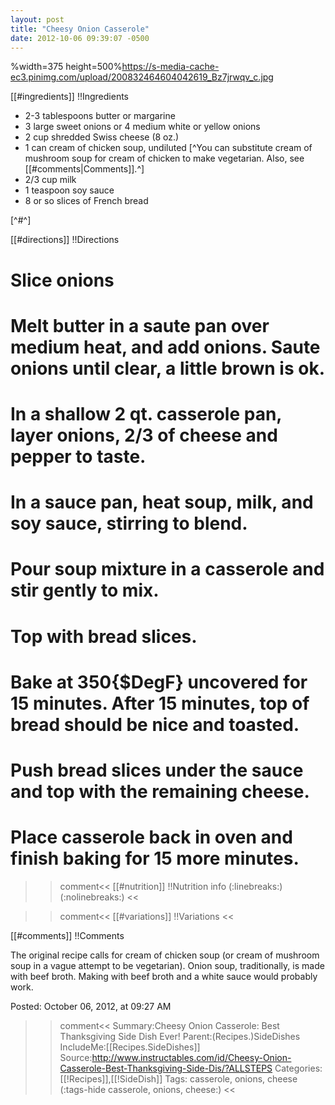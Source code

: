 ```yaml
---
layout: post
title: "Cheesy Onion Casserole"
date: 2012-10-06 09:39:07 -0500
---
```

%width=375 height=500%https://s-media-cache-ec3.pinimg.com/upload/200832464604042619_Bz7jrwqv_c.jpg

[[#ingredients]]
!!Ingredients
* 2-3 tablespoons butter or margarine
* 3 large sweet onions or 4 medium white or yellow onions
* 2 cup shredded Swiss cheese (8 oz.)
* 1 can cream of chicken soup, undiluted [^You can substitute cream of mushroom soup for cream of chicken to make vegetarian. Also, see [[#comments|Comments]].^]
* 2/3 cup milk
* 1 teaspoon soy sauce
* 8 or so slices of French bread

[^#^]

[[#directions]]
!!Directions

# Slice onions

# Melt butter in a saute pan over medium heat, and add onions. Saute onions until clear, a little brown is ok.

# In a shallow 2 qt. casserole pan, layer onions, 2/3 of cheese and pepper to taste.

# In a sauce pan, heat soup, milk, and soy sauce, stirring to blend.

# Pour soup mixture in a casserole and stir gently to mix.

# Top with bread slices.

# Bake at 350{$DegF} uncovered for 15 minutes. After 15 minutes, top of bread should be nice and toasted.

# Push bread slices under the sauce and top with the remaining cheese.

# Place casserole back in oven and finish baking for 15 more minutes. 


>>comment<<
[[#nutrition]]
!!Nutrition info
(:linebreaks:)
(:nolinebreaks:)
>><<

>>comment<<
[[#variations]]
!!Variations
>><<

[[#comments]]
!!Comments

The original recipe calls for cream of chicken soup (or cream of mushroom soup in a vague attempt to be vegetarian). Onion soup, traditionally, is made with beef broth. Making with beef broth and a white sauce would probably work.


Posted: October 06, 2012, at 09:27 AM


>>comment<<
Summary:Cheesy Onion Casserole: Best Thanksgiving Side Dish Ever!
Parent:(Recipes.)SideDishes
IncludeMe:[[Recipes.SideDishes]]
Source:http://www.instructables.com/id/Cheesy-Onion-Casserole-Best-Thanksgiving-Side-Dis/?ALLSTEPS
Categories:[[!Recipes]],[[!SideDish]]
Tags: casserole, onions, cheese
(:tags-hide casserole, onions, cheese:)
>><<


